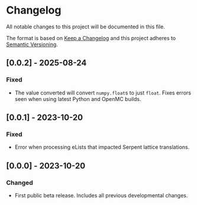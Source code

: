 # Changelog
All notable changes to this project will be documented in this file.

The format is based on [Keep a Changelog](http://keepachangelog.com/en/1.0.0/)
and this project adheres to [Semantic Versioning](http://semver.org/spec/v2.0.0.html).

## [0.0.2] - 2025-08-24
### Fixed
- The value converted will convert `numpy.float`s to just `float`. Fixes errors seen when using latest Python and OpenMC builds.

## [0.0.1] - 2023-10-20
### Fixed
- Error when processing eLists that impacted Serpent lattice translations.

## [0.0.0] - 2023-10-20
### Changed 
- First public beta release. Includes all previous developmental changes.
